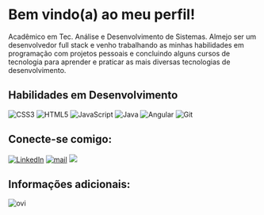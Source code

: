 # Bem vindo(a) ao meu perfil!

Acadêmico em Tec. Análise e Desenvolvimento de Sistemas. Almejo ser um desenvolvedor full stack e venho trabalhando as minhas habilidades em programação com projetos pessoais e concluindo alguns cursos de tecnologia para aprender e praticar as mais diversas tecnologias de desenvolvimento.

## Habilidades em Desenvolvimento
![CSS3](https://img.shields.io/badge/css3-%231572B6.svg?style=for-the-badge&logo=css3&logoColor=white)
![HTML5](https://img.shields.io/badge/html5-%23E34F26.svg?style=for-the-badge&logo=html5&logoColor=white)
![JavaScript](https://img.shields.io/badge/javascript-%23323330.svg?style=for-the-badge&logo=javascript&logoColor=%23F7DF1E)
![Java](https://img.shields.io/badge/Java-ED8B00?style=for-the-badge&logo=openjdk&logoColor=white)
![Angular](https://img.shields.io/badge/angular-%23DD0031.svg?style=for-the-badge&logo=angular&logoColor=white)
![Git](https://img.shields.io/badge/git-%23F05033.svg?style=for-the-badge&logo=git&logoColor=white)
  
## Conecte-se comigo:
[![LinkedIn](https://img.shields.io/badge/-LinkedIn-000?style=for-the-badge&logo=linkedin&logoColor=30A3DC)](https://www.linkedin.com/in/clayton-kennedy-passos-dos-reis-8326b899/)
<a href="mailto:clayton-kennedy@hotmail.com" target="_blank"><img alt="mail" src="https://img.shields.io/badge/mail-%2312100E.svg?&style=for-the-badge&logo=gmail&logoColor=White" /></a>
<a href="https://www.dio.me/users/clayton-kennedy" target="_blank"><img src="https://img.shields.io/badge/Perfil DIO-20B2AA?style=for-the-badge&logoColor=white&labelColor=%23000000&color=%23000000" target="_blank"/><a/>





## Informações adicionais:
<!--![Top Langs](https://github-readme-stats.vercel.app/api/top-langs/?username=clayton-kennedy&layout=compact)-->
<img src="https://github-readme-stats.vercel.app/api/top-langs?username=clayton-kennedy&show_icons=true&locale=en&layout=compact&theme=chartreuse-dark" alt="ovi" />
